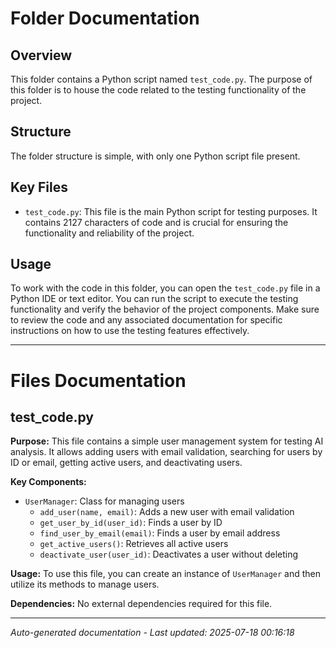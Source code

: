 # Folder Documentation

## Overview
This folder contains a Python script named `test_code.py`. The purpose of this folder is to house the code related to the testing functionality of the project.

## Structure
The folder structure is simple, with only one Python script file present.

## Key Files
- `test_code.py`: This file is the main Python script for testing purposes. It contains 2127 characters of code and is crucial for ensuring the functionality and reliability of the project.

## Usage
To work with the code in this folder, you can open the `test_code.py` file in a Python IDE or text editor. You can run the script to execute the testing functionality and verify the behavior of the project components. Make sure to review the code and any associated documentation for specific instructions on how to use the testing features effectively.

---

# Files Documentation

## test_code.py

**Purpose:** This file contains a simple user management system for testing AI analysis. It allows adding users with email validation, searching for users by ID or email, getting active users, and deactivating users.

**Key Components:**
- `UserManager`: Class for managing users
  - `add_user(name, email)`: Adds a new user with email validation
  - `get_user_by_id(user_id)`: Finds a user by ID
  - `find_user_by_email(email)`: Finds a user by email address
  - `get_active_users()`: Retrieves all active users
  - `deactivate_user(user_id)`: Deactivates a user without deleting

**Usage:** To use this file, you can create an instance of `UserManager` and then utilize its methods to manage users.

**Dependencies:** No external dependencies required for this file.

---
*Auto-generated documentation - Last updated: 2025-07-18 00:16:18*
